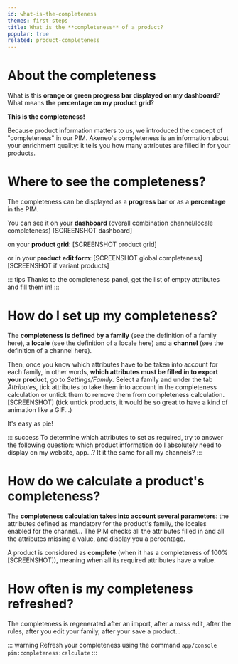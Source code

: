 ```yaml
---
id: what-is-the-completeness
themes: first-steps
title: What is the **completeness** of a product?
popular: true
related: product-completeness
---
```


# About the completeness
What is this **orange or green progress bar displayed on my dashboard**? What means **the percentage on my product grid**?

**This is the completeness!**

Because product information matters to us, we introduced the concept of "completeness" in our PIM. 
Akeneo's completeness is an information about your enrichment quality: it tells you how many attributes are filled in for your products.

# Where to see the completeness?
The completeness can be displayed as a **progress bar** or as a **percentage** in the PIM.

You can see it on your **dashboard** (overall combination channel/locale completeness)
[SCREENSHOT dashboard]

on your **product grid**:
[SCREENSHOT product grid] 

or in your **product edit form**:
[SCREENSHOT global completeness]
[SCREENSHOT if variant products]

::: tips
Thanks to the completeness panel, get the list of empty attributes and fill them in!
:::

# How do I set up my completeness?
The **completeness is defined by a family** (see the definition of a family here), a **locale** (see the definition of a locale here) and a **channel** (see the definition of a channel here).


Then, once you know which attributes have to be taken into account for each family, in other words, **which attributes must be filled in to export your product**, go to *Settings/Family*.
Select a family and under the tab *Attributes*, tick attributes to take them into account in the completeness calculation or untick them to remove them from completeness calculation.
[SCREENSHOT] (tick untick products, it would be so great to have a kind of animation like a GIF...)

It's easy as pie!

::: success
To determine which attributes to set as required, try to answer the following question: which product information do I absolutely need to display on my website, app...? It it the same for all my channels?
:::

# How do we calculate a product's completeness?
The **completeness calculation takes into account several parameters**: the attributes defined as mandatory for the product's family, the locales enabled for the channel... The PIM checks all the attributes filled in and all the attributes missing a value, and display you a percentage.

A product is considered as **complete** (when it has a completeness of 100% [SCREENSHOT]), meaning when all its required attributes have a value.

# How often is my completeness refreshed?
The completeness is regenerated after an import, after a mass edit, after the rules, after you edit your family, after your save a product... 

::: warning
Refresh your completeness using the command ```app/console pim:completeness:calculate```
:::

